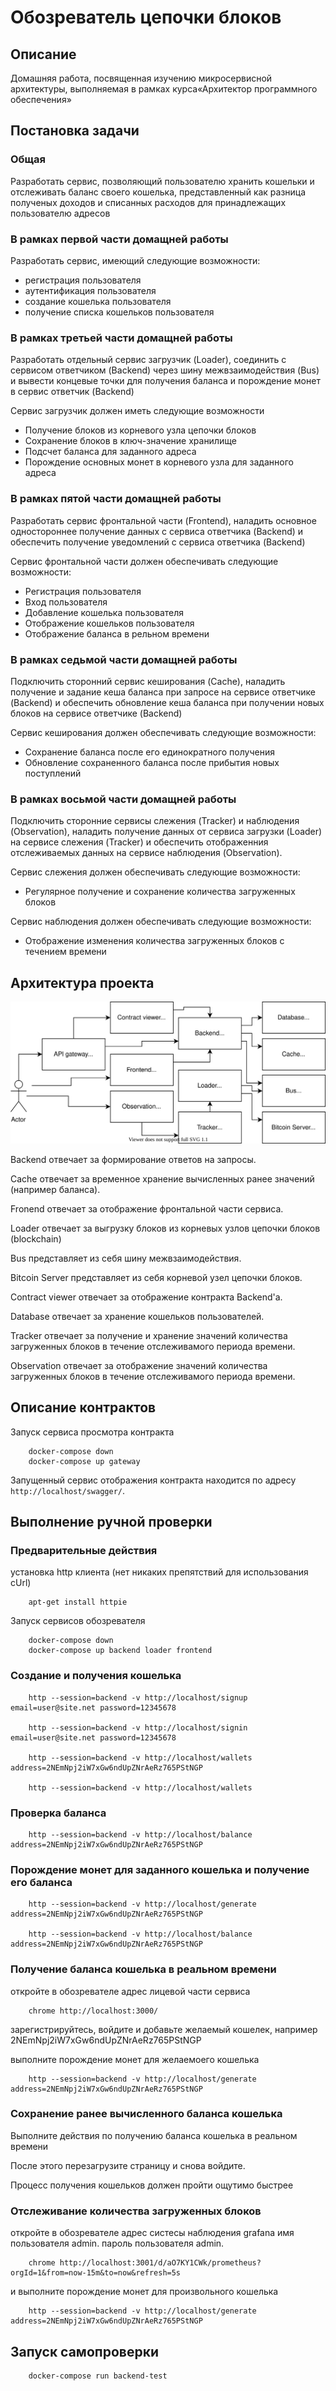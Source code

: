 # Обозреватель цепочки блоков

## Описание
Домашняя работа, 
посвященная изучению микросервисной архитектуры, 
выполняемая в рамках курса«Архитектор программного обеспечения»

## Постановка задачи

### Общая
Разработать сервис, позволяющий пользователю хранить кошельки и отслеживать баланс своего кошелька, 
представленный как разница полученых доходов и списанных расходов для принадлежащих пользователю адресов 

### В рамках первой части домащней работы
Разработать сервис, имеющий следующие возможности:
* регистрация пользователя
* аутентификация пользователя
* создание кошелька пользователя
* получение списка кошельков пользователя

### В рамках третьей части домащней работы
Разработать отдельный сервис загрузчик (Loader),
соединить с сервисом ответчиком (Backend) через шину межвзаимодействия (Bus)
и вывести концевые точки для получения баланса и порождение монет 
в сервис ответчик (Backend)

Сервис загрузчик должен иметь следующие возможности
* Получение блоков из корневого узла цепочки блоков
* Сохранение блоков в ключ-значение хранилище
* Подсчет баланса для заданного адреса
* Порождение основных монет в корневого узла для заданного адреса

### В рамках пятой части домащней работы
Разработать сервис фронтальной части (Frontend),
наладить основное одностороннее получение данных с сервиса ответчика (Backend) 
и обеспечить получение уведомлений с сервиса ответчика (Backend)

Сервис фронтальной части должен обеспечивать следующие возможности:
* Регистрация пользователя
* Вход пользователя
* Добавление кошелька пользователя
* Отображение кошельков пользователя
* Отображение баланса в рельном времени

### В рамках седьмой части домащней работы
Подключить сторонний сервис кеширования (Cache),
наладить получение и задание кеша баланса при запросе на сервисе ответчике (Backend) 
и обеспечить обновление кеша баланса при получении новых блоков на сервисе ответчике (Backend)

Сервис кеширования  должен обеспечивать следующие возможности:
* Сохранение баланса после его единократного получения
* Обновление сохраненного баланса после прибытия новых поступлений

### В рамках восьмой части домащней работы
Подключить сторонние сервисы слежения (Tracker) и наблюдения (Observation),
наладить получение данных от сервиса загрузки (Loader) на сервисе слежения (Tracker)
и обеспечить отображенния отслеживаемых данных на сервисе наблюдения (Observation).

Сервис слежения должен обеспечивать следующие возможности:
* Регулярное получение и сохранение количества загруженных блоков 

Сервис наблюдения должен обеспечивать следующие возможности:
* Отображение изменения количества загруженных блоков с течением времени

## Архитектура проекта

![](architecture.svg)

Backend отвечает за формирование ответов на запросы.

Сache отвечает за временное хранение вычисленных ранее значений (например баланса).

Fronend отвечает за отображение фронтальной части сервиса.

Loader отвечает за выгрузку блоков из корневых узлов цепочки блоков (blockchain)

Bus представляет из себя шину межвзаимодействия.

Bitcoin Server представляет из себя корневой узел цепочки блоков.

Contract viewer отвечает за отображение контракта Backend'а.

Database отвечает за хранение кошельков пользователей.

Tracker отвечает за получение и хранение значений количества загруженных блоков 
в течение отслеживамого периода времени.

Observation отвечает за отображение значений количества загруженных блоков 
в течение отслеживамого периода времени.


## Описание контрактов

Запуск сервиса просмотра контракта

```
    docker-compose down
    docker-compose up gateway
```

Запущенный сервис отображения контракта находится по адресу `http://localhost/swagger/`.

## Выполнение ручной проверки

### Предварительные действия

установка http клиента (нет никаких препятствий для использования cUrl)
```
    apt-get install httpie
```

Запуск сервисов обозревателя
```
    docker-compose down
    docker-compose up backend loader frontend
```

### Cоздание и получения кошелька
```
    http --session=backend -v http://localhost/signup email=user@site.net password=12345678

    http --session=backend -v http://localhost/signin email=user@site.net password=12345678

    http --session=backend -v http://localhost/wallets address=2NEmNpj2iW7xGw6ndUpZNrAeRz765PStNGP

    http --session=backend -v http://localhost/wallets 
```

### Проверка баланса
```
    http --session=backend -v http://localhost/balance address=2NEmNpj2iW7xGw6ndUpZNrAeRz765PStNGP 
```

### Порождение монет для заданного кошелька и получение его баланса

```
    http --session=backend -v http://localhost/generate address=2NEmNpj2iW7xGw6ndUpZNrAeRz765PStNGP 
    
    http --session=backend -v http://localhost/balance address=2NEmNpj2iW7xGw6ndUpZNrAeRz765PStNGP 
```

### Получение баланса кошелька в реальном времени

откройте в обозревателе адрес лицевой части сервиса

```
    chrome http://localhost:3000/
```

зарегистрируйтесь, войдите и добавьте желаемый кошелек, например 2NEmNpj2iW7xGw6ndUpZNrAeRz765PStNGP

выполните порождение монет для желаемоего кошелька 
```
    http --session=backend -v http://localhost/generate address=2NEmNpj2iW7xGw6ndUpZNrAeRz765PStNGP 

```

### Сохранение ранее вычисленного баланса кошелька

Выполните действия по получению баланса кошелька в реальном времени

После этого перезагрузите страницу и снова войдите.

Процесс получения кошельков должен пройти ощутимо быстрее

### Отслеживание количества загруженных блоков

откройте в обозревателе адрес систесы наблюдения grafana
имя пользователя admin.
пароль пользователя admin.

```
    chrome http://localhost:3001/d/aO7KY1CWk/prometheus?orgId=1&from=now-15m&to=now&refresh=5s

```
и выполните порождение монет для произвольного кошелька 
```
    http --session=backend -v http://localhost/generate address=2NEmNpj2iW7xGw6ndUpZNrAeRz765PStNGP 

```

## Запуск самопроверки
```
    docker-compose run backend-test
```
